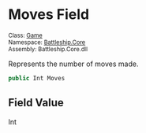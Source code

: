 # Moves Field

<sub>Class: [Game](../Game.md)  
Namespace: [Battleship.Core](../../Battleship.Core.md)  
Assembly: Battleship.Core.dll</sub>

Represents the number of moves made.

```cs
public Int Moves
```

## Field Value

Int

